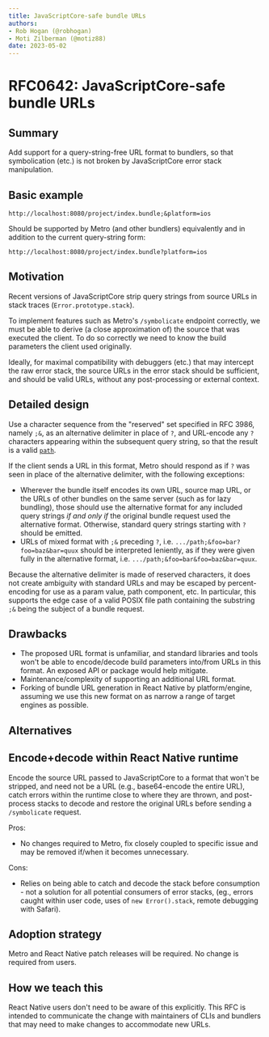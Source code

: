 ```yaml
---
title: JavaScriptCore-safe bundle URLs
authors:
- Rob Hogan (@robhogan)
- Moti Zilberman (@motiz88)
date: 2023-05-02
---
```


# RFC0642: JavaScriptCore-safe bundle URLs

## Summary

Add support for a query-string-free URL format to bundlers, so that symbolication (etc.) is not broken by JavaScriptCore error stack manipulation.

## Basic example

`http://localhost:8080/project/index.bundle;&platform=ios`

Should be supported by Metro (and other bundlers) equivalently and in addition to the current query-string form:

`http://localhost:8080/project/index.bundle?platform=ios`

## Motivation

Recent versions of JavaScriptCore strip query strings from source URLs in stack traces (`Error.prototype.stack`).

To implement features such as Metro's `/symbolicate` endpoint correctly, we must be able to derive (a close approximation of) the source that was executed the client. To do so correctly we need to know the build parameters the client used originally.

Ideally, for maximal compatibility with debuggers (etc.) that may intercept the raw error stack, the source URLs in the error stack should be sufficient, and should be valid URLs, without any post-processing or external context.

## Detailed design

Use a character sequence from the "reserved" set specified in RFC 3986, namely `;&`, as an alternative delimiter in place of `?`, and URL-encode any `?` characters appearing within the subsequent query string, so that the result is a valid [`path`](https://www.rfc-editor.org/rfc/rfc3986#section-3.3).

If the client sends a URL in this format, Metro should respond as if `?` was seen in place of the alternative delimiter, with the following exceptions:
 - Wherever the bundle itself encodes its own URL, source map URL, or the URLs of other bundles on the same server (such as for lazy bundling), those should use the alternative format for any included query strings *if and only if* the original bundle request used the alternative format. Otherwise, standard query strings starting with `?` should be emitted.
 - URLs of mixed format with `;&` preceding `?`, i.e. `.../path;&foo=bar?foo=baz&bar=quux` should be interpreted leniently, as if they were given fully in the alternative format, i.e. `.../path;&foo=bar&foo=baz&bar=quux`.

Because the alternative delimiter is made of reserved characters, it does not create ambiguity with standard URLs and may be escaped by percent-encoding for use as a param value, path component, etc. In particular, this supports the edge case of a valid POSIX file path containing the substring `;&` being the subject of a bundle request.

## Drawbacks

 - The proposed URL format is unfamiliar, and standard libraries and tools won't be able to encode/decode build parameters into/from URLs in this format. An exposed API or package would help mitigate.
 - Maintenance/complexity of supporting an additional URL format.
 - Forking of bundle URL generation in React Native by platform/engine, assuming we use this new format on as narrow a range of target engines as possible.

## Alternatives

## Encode+decode within React Native runtime
Encode the source URL passed to JavaScriptCore to a format that won't be stripped, and need not be a URL (e.g., base64-encode the entire URL), catch errors within the runtime close to where they are thrown, and post-process stacks to decode and restore the original URLs before sending a `/symbolicate` request.

Pros:
 - No changes required to Metro, fix closely coupled to specific issue and may be removed if/when it becomes unnecessary.

Cons:
 - Relies on being able to catch and decode the stack before consumption - not a solution for all potential consumers of error stacks, (eg., errors caught within user code, uses of `new Error().stack`, remote debugging with Safari). 

## Adoption strategy

Metro and React Native patch releases will be required. No change is required from users.

## How we teach this

React Native users don't need to be aware of this explicitly. This RFC is intended to communicate the change with maintainers of CLIs and bundlers that may need to make changes to accommodate new URLs.
